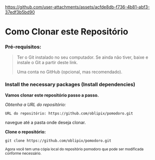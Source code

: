 


https://github.com/user-attachments/assets/acfde8db-f736-4b81-abf3-37edf3b5bd90





# Como Clonar este Repositório

>
### Pré-requisitos:


> Ter o Git instalado no seu computador.
> Se ainda não tiver, baixe e instale o Git a partir deste link.
>
> Uma conta no GitHub (opcional, mas recomendado).

### Install the necessary packages (Install dependencies)


**Vamos clonar este repositório passo a passo.**

_Obtenha a URL do repositório:_

`URL do repositório: https://github.com/oblipix/pomodoro.git`

navegue até a pasta onde deseja clonar.


**Clone o repositório:**

`git clone https://github.com/oblipix/pomodoro.git`


<sub> Agora você tem uma cópia local do repositório pomodoro que pode ser modificada conforme necessário. </sub>








